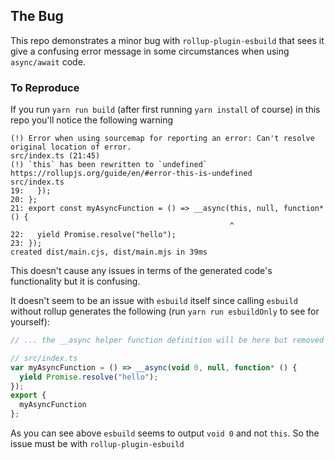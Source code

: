## The Bug

This repo demonstrates a minor bug with `rollup-plugin-esbuild` that sees it give a confusing error message in some circumstances when using `async/await` code.

### To Reproduce 

If you run `yarn run build` (after first running `yarn install` of course) in this repo you'll notice the following warning

```
(!) Error when using sourcemap for reporting an error: Can't resolve original location of error.
src/index.ts (21:45)
(!) `this` has been rewritten to `undefined`
https://rollupjs.org/guide/en/#error-this-is-undefined
src/index.ts
19:   });
20: };
21: export const myAsyncFunction = () => __async(this, null, function* () {
                                                 ^
22:   yield Promise.resolve("hello");
23: });
created dist/main.cjs, dist/main.mjs in 39ms
```

This doesn't cause any issues in terms of the generated code's functionality but it is confusing.

It doesn't seem to be an issue with `esbuild` itself since calling `esbuild` without rollup generates the following (run `yarn run esbuildOnly` to see for yourself):

```javascript
// ... the __async helper function definition will be here but removed for clarity

// src/index.ts
var myAsyncFunction = () => __async(void 0, null, function* () {
  yield Promise.resolve("hello");
});
export {
  myAsyncFunction
};
```

As you can see above `esbuild` seems to output `void 0` and not `this`. So the issue must be with `rollup-plugin-esbuild`



